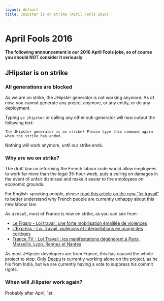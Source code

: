 ```yaml
---
layout: default
title: JHipster is on strike (April Fools 2016)
---
```


April Fools 2016
==================

**The following announcement is our 2016 April Fools joke, so of course you should NOT consider it seriously**

JHipster is on strike
----------

### All generations are blocked

As we are on strike, the JHipster generator is not working anymore. As of now, you cannot generate any project anymore, or any entity, or do any deployment.

Typing `yo jhipster` or calling any other sub-generator will now output the following text:

    The JHipster generator is on strike! Please type this command again when the strike has ended.

Nothing will work anymore, until our strike ends.

### Why are we on strike?

The draft law on reforming the French labour code would allow employees to work far more than the legal 35-hour week, puts a ceiling on damages in the event of unfair dismissal and make it easier to fire employees on economic grounds.

For English-speaking people, please [read this article on the new "loi travail"](http://www.usnews.com/news/business/articles/2016-03-09/france-faces-day-of-protests-over-labor-reform-train-strike) to better understand why French people are currently unhappy about this new labour law.

As a result, most of France is now on strike, as you can see from:

- [Le Figaro - Loi travail: une forte mobilisation émaillée de violences](http://www.lefigaro.fr/actualite-france/2016/03/31/01016-20160331ARTFIG00323-loi-travail-une-forte-mobilisation-emaillee-de-violences.php)
- [L'Express - Loi Travail: violences et interpellations en marge des cortèges](http://www.lexpress.fr/actualite/societe/fait-divers/en-images-loi-travail-violences-et-interpellations-en-marge-des-corteges_1778431.html)
- [France TV - Loi Travail : les manifestations dégénèrent à Paris, Marseille, Lyon, Rennes et Nantes](http://www.francetvinfo.fr/economie/emploi/carriere/vie-professionnelle/droit-du-travail/loi-travail-des-incidents-eclatent-a-paris-grenoble-rennes-et-nantes_1383745.html)

As most JHipster developers are from France, this has caused the whole project to stop. Only [Deepu](https://twitter.com/deepu105) is currently working alone on the project, as he his from India, but we are currently having a vote to suppress his commit rights.

### When will JHipster work again?

Probably after April, 1st.
